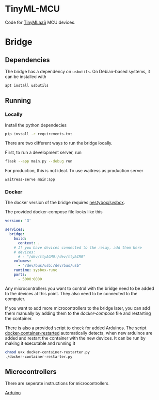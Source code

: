 # TinyML-MCU

Code for [TinyMLaaS](https://github.com/JeHugawa/TinyMLaaS-main) MCU devices.

# Bridge

## Dependencies

The bridge has a dependency on `usbutils`. On Debian-based systems, it can be installed with

```bash
apt install usbutils
```

## Running

### Locally

Install the python dependecies

```bash
pip install -r requirements.txt
```

There are two different ways to run the bridge locally.

First, to run a development server, run

```bash
flask --app main.py --debug run
```

For production, this is not ideal. To use waitress as production server

```bash
waitress-serve main:app
```

### Docker

The docker version of the bridge requires [nestybox/sysbox](https://github.com/nestybox/sysbox).

The provided docker-compose file looks like this

```yaml
version: '3'

services:
  bridge:
    build:
      context: .
    # If you have devices connected to the relay, add them here
    # devices:
      # - "/dev/ttyACM0:/dev/ttyACM0"
    volumes:
      - "/dev/bus/usb:/dev/bus/usb"
    runtime: sysbox-runc
    ports:
      - 5000:8080
```

Any microcontrollers you want to control with the bridge need to be added to the devices at this point. They also need to be connected to the computer.

If you want to add more microcontrollers to the bridge later, you can add them manually by adding them to the *docker-compose* file and restarting the container.

There is also a provided script to check for added Arduinos. The script [docker-container-restarted](./docker-container-restarter.py) automatically detects, when new arduinos are added and restart the container with the new devices. It can be run by making it executable and running it

```bash
chmod u+x docker-container-restarter.py
./docker-container-restarter.py
```

## Microcontrollers

There are seperate instructions for microcontrollers.

[Arduino](./arduino/README.md)
